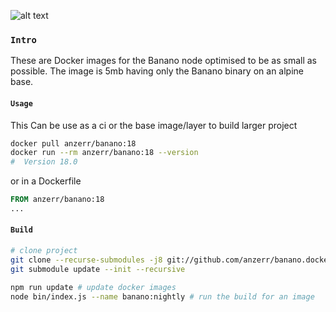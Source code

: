 
[logo]: https://banano.cc/assets/bananologo.svg "BANANO"
![alt text][logo]

### `Intro`
These are Docker images for the Banano node optimised to be as small as possible. The image is 5mb having only the Banano binary on an alpine base.

#### `Usage`
This Can be use as a ci or the base image/layer to build larger project
``` bash
docker pull anzerr/banano:18
docker run --rm anzerr/banano:18 --version
#  Version 18.0
```
or in a Dockerfile
``` Dockerfile
FROM anzerr/banano:18
...
```

#### `Build`
``` bash
# clone project
git clone --recurse-submodules -j8 git://github.com/anzerr/banano.docker.git
git submodule update --init --recursive

npm run update # update docker images
node bin/index.js --name banano:nightly # run the build for an image
```
